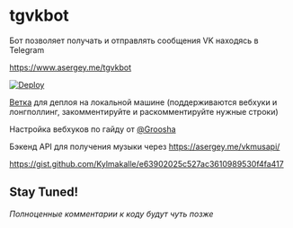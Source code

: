 # tgvkbot
Бот позволяет получать и отправлять сообщения VK находясь в Telegram

https://www.asergey.me/tgvkbot

[![Deploy](https://www.herokucdn.com/deploy/button.svg)](https://heroku.com/deploy)


[Ветка](https://github.com/Kylmakalle/tgvkbot/tree/webhook) для деплоя на локальной машине (поддерживаются вебхуки и лонгполлинг, закомментируйте и раскомментируйте нужные строки)


Настройка вебхуков по гайду от [@Groosha](https://www.gitbook.com/book/groosha/telegram-bot-lessons)

Бэкенд API для получения музыки через https://asergey.me/vkmusapi/

https://gist.github.com/Kylmakalle/e63902025c527ac3610989530f4fa417



## Stay Tuned!


_Полноценные комментарии к коду будут чуть позже_
